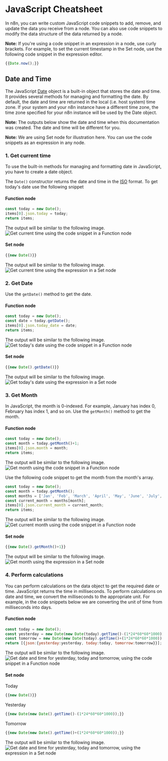 # JavaScript Cheatsheet

In n8n, you can write custom JavaScript code snippets to add, remove, and update the data you receive from a node. You can also use code snippets to modify the data structure of the data returned by a node.

**Note:** If you're using a code snippet in an expression in a node, use curly brackets. For example, to set the current timestamp in the Set node, use the following code snippet in the expression editor.

```js
{{Date.now();}}
```

## Date and Time

The JavaScript [Date](https://developer.mozilla.org/en-US/docs/Web/JavaScript/Reference/Global_Objects/Date) object is a built-in object that stores the date and time. It provides several methods for managing and formatting the date. By default, the date and time are returned in the local (i.e. host system) time zone. If your system and your n8n instance have a different time zone, the time zone specified for your n8n instance will be used by the Date object.

**Note:** The outputs below show the date and time when this documentation was created. The date and time will be different for you.

**Note:** We are using Set node for illustration here. You can use the code snippets as an expression in any node.

### 1. Get current time

To use the built-in methods for managing and formatting date in JavaScript, you have to create a date object.

The `Date()` constructor returns the date and time in the [ISO](https://en.wikipedia.org/wiki/ISO_8601) format. To get today's date use the following snippet

#### Function node

```js
const today = new Date();
items[0].json.today = today;
return items;
```

The output will be similar to the following image.
![Get current time using the code snippet in a Function node](./js-snippets/new_date_snippet.png)

#### Set node


```js
{{new Date()}}
```

The output will be similar to the following image.
![Get current time using the expression in a Set node](./js-snippets/new_date_expression.png)

### 2. Get Date

Use the `getDate()` method to get the date.

#### Function node
```js
const today = new Date();
const date = today.getDate();
items[0].json.today_date = date;
return items;
```
The output will be similar to the following image.
![Get today's date using the code snippet in a Function node](./js-snippets/today_date_snippet.png)

#### Set node
```js
{{new Date().getDate()}}
```
The output will be similar to the following image.
![Get today's date using the expression in a Set node](./js-snippets/today_date_expression.png)

### 3. Get Month

In JavaScript, the month is 0-indexed. For example, January has index 0, February has index 1, and so on. Use the `getMonth()` method to get the month.

#### Function node
```js
const today = new Date();
const month = today.getMonth()+1;
items[0].json.month = month;
return items;
```
The output will be similar to the following image.
![Get month using the code snippet in a Function node](./js-snippets/month_snippet.png)


Use the following code snippet to get the month from the month's array.
```js
const today = new Date();
const month = today.getMonth();
const months = ['Jan', 'Feb', 'March', 'April', 'May', 'June', 'July', 'Aug', 'Sep', 'Oct', 'Nov', 'Dec'];
const current_month = months[month];
items[0].json.current_month = current_month;
return items;
```
The output will be similar to the following image.
![Get current month using the code snippet in a Function node](./js-snippets/current_month_snippet.png)

#### Set node
```js
{{new Date().getMonth()+1}}
```
The output will be similar to the following image.
![Get month using the expression in a Set node](./js-snippets/month_expression.png)


### 4. Perform calculations

You can perform calculations on the data object to get the required date or time. JavaScript returns the time in milliseconds. To perform calculations on date and time, we convert the milliseconds to the appropriate unit. For example, in the code snippets below we are converting the unit of time from milliseconds into days.

#### Function node
```js
const today = new Date();
const yesterday = new Date(new Date(today).getTime()-(1*24*60*60*1000));
const tomorrow = new Date(new Date(today).getTime()+(1*24*60*60*1000));
return [{json:{yesterday:yesterday, today:today, tomorrow:tomorrow}}];
```
The output will be similar to the following image.
![Get date and time for yesterday, today and tomorrow, using the code snippet in a Function node](./js-snippets/calculations_snippet.png)

#### Set node

Today
```js
{{new Date()}}
```

Yesterday
```js
{{new Date(new Date().getTime()-(1*24*60*60*1000));}}
```

Tomorrow
```js
{{new Date(new Date().getTime()+(1*24*60*60*1000));}}
```
The output will be similar to the following image.
![Get date and time for yesterday, today and tomorrow, using the expression in a Set node](./js-snippets/calculation_expression.png)